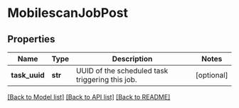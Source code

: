# MobilescanJobPost

## Properties
Name | Type | Description | Notes
------------ | ------------- | ------------- | -------------
**task_uuid** | **str** | UUID of the scheduled task triggering this job. | [optional] 

[[Back to Model list]](../README.md#documentation-for-models) [[Back to API list]](../README.md#documentation-for-api-endpoints) [[Back to README]](../README.md)

